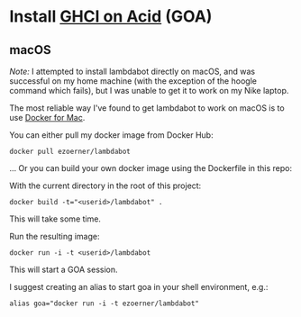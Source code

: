 # Install [GHCI on Acid][goa] (GOA) 
## macOS

*Note:* I attempted to install lambdabot directly on macOS, and was successful on my home machine (with the exception of the hoogle command which fails), but I was unable to get it to work on my Nike laptop.

The most reliable way I've found to get lambdabot to work on macOS is to use [Docker for Mac][docker].

You can either pull my docker image from Docker Hub:

    docker pull ezoerner/lambdabot

… Or you can build your own docker image using the Dockerfile in this repo:

With the current directory in the root of this project:

    docker build -t="<userid>/lambdabot" .

This will take some time.

Run the resulting image:

    docker run -i -t <userid>/lambdabot

This will start a GOA session.

I suggest creating an alias to start goa in your shell environment, e.g.:

    alias goa="docker run -i -t ezoerner/lambdabot"

[docker]: https://docs.docker.com/docker-for-mac/
[goa]: https://wiki.haskell.org/GHC/GHCi#GHCi_on_Acid